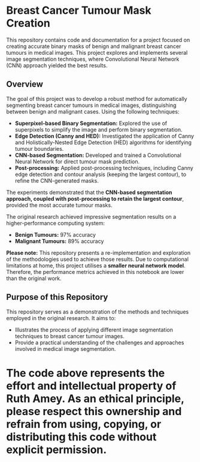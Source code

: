 # Breast Cancer Tumour Mask Creation

This repository contains code and documentation for a project focused on creating accurate binary masks of benign and malignant breast cancer tumours in medical images. This project explores and implements several image segmentation techniques, where Convolutional Neural Network (CNN) approach yielded the best results.

## Overview

The goal of this project was to develop a robust method for automatically segmenting breast cancer tumours in medical images, distinguishing between benign and malignant cases. Using the following techniques:

* **Superpixel-based Binary Segmentation:** Explored the use of superpixels to simplify the image and perform binary segmentation.
* **Edge Detection (Canny and HED):** Investigated the application of Canny and Holistically-Nested Edge Detection (HED) algorithms for identifying tumour boundaries.
* **CNN-based Segmentation:** Developed and trained a Convolutional Neural Network for direct tumour mask prediction.
* **Post-processing:** Applied post-processing techniques, including Canny edge detection and contour analysis (keeping the largest contour), to refine the CNN-generated masks.

The experiments demonstrated that the **CNN-based segmentation approach, coupled with post-processing to retain the largest contour**, provided the most accurate tumour masks.

The original research achieved impressive segmentation results on a higher-performance computing system:

* **Benign Tumours:** 97% accuracy
* **Malignant Tumours:** 89% accuracy

**Please note:** This repository presents a re-implementation and exploration of the methodologies used to achieve those results. Due to computational limitations at home, this project utilises a **smaller neural network model**. Therefore, the performance metrics achieved in this notebook are lower than the original work.

## Purpose of this Repository

This repository serves as a demonstration of the methods and techniques employed in the original research. It aims to:

* Illustrates the process of applying different image segmentation techniques to breast cancer tumour images.
* Provide a practical understanding of the challenges and approaches involved in medical image segmentation.

# The code above represents the effort and intellectual property of Ruth Amey. As an ethical principle, please respect this ownership and refrain from using, copying, or distributing this code without explicit permission.
